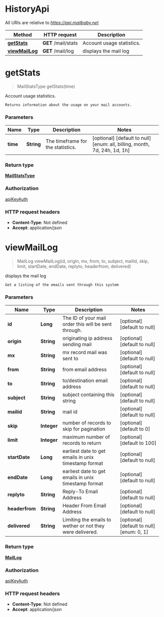 # HistoryApi

All URIs are relative to *https://api.mailbaby.net*

| Method | HTTP request | Description |
|------------- | ------------- | -------------|
| [**getStats**](HistoryApi.md#getStats) | **GET** /mail/stats | Account usage statistics. |
| [**viewMailLog**](HistoryApi.md#viewMailLog) | **GET** /mail/log | displays the mail log |


<a name="getStats"></a>
# **getStats**
> MailStatsType getStats(time)

Account usage statistics.

    Returns information about the usage on your mail accounts.

### Parameters

|Name | Type | Description  | Notes |
|------------- | ------------- | ------------- | -------------|
| **time** | **String**| The timeframe for the statistics. | [optional] [default to null] [enum: all, billing, month, 7d, 24h, 1d, 1h] |

### Return type

[**MailStatsType**](../Models/MailStatsType.md)

### Authorization

[apiKeyAuth](../README.md#apiKeyAuth)

### HTTP request headers

- **Content-Type**: Not defined
- **Accept**: application/json

<a name="viewMailLog"></a>
# **viewMailLog**
> MailLog viewMailLog(id, origin, mx, from, to, subject, mailid, skip, limit, startDate, endDate, replyto, headerfrom, delivered)

displays the mail log

    Get a listing of the emails sent through this system 

### Parameters

|Name | Type | Description  | Notes |
|------------- | ------------- | ------------- | -------------|
| **id** | **Long**| The ID of your mail order this will be sent through. | [optional] [default to null] |
| **origin** | **String**| originating ip address sending mail | [optional] [default to null] |
| **mx** | **String**| mx record mail was sent to | [optional] [default to null] |
| **from** | **String**| from email address | [optional] [default to null] |
| **to** | **String**| to/destination email address | [optional] [default to null] |
| **subject** | **String**| subject containing this string | [optional] [default to null] |
| **mailid** | **String**| mail id | [optional] [default to null] |
| **skip** | **Integer**| number of records to skip for pagination | [optional] [default to 0] |
| **limit** | **Integer**| maximum number of records to return | [optional] [default to 100] |
| **startDate** | **Long**| earliest date to get emails in unix timestamp format | [optional] [default to null] |
| **endDate** | **Long**| earliest date to get emails in unix timestamp format | [optional] [default to null] |
| **replyto** | **String**| Reply-To Email Address | [optional] [default to null] |
| **headerfrom** | **String**| Header From Email Address | [optional] [default to null] |
| **delivered** | **String**| Limiting the emails to wether or not they were delivered. | [optional] [default to null] [enum: 0, 1] |

### Return type

[**MailLog**](../Models/MailLog.md)

### Authorization

[apiKeyAuth](../README.md#apiKeyAuth)

### HTTP request headers

- **Content-Type**: Not defined
- **Accept**: application/json

